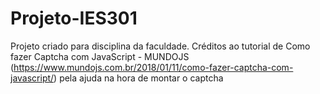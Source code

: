 # Projeto-IES301
Projeto criado para disciplina da faculdade.
Créditos ao tutorial de Como fazer Captcha com JavaScript - MUNDOJS (https://www.mundojs.com.br/2018/01/11/como-fazer-captcha-com-javascript/) pela ajuda na hora de montar o captcha
